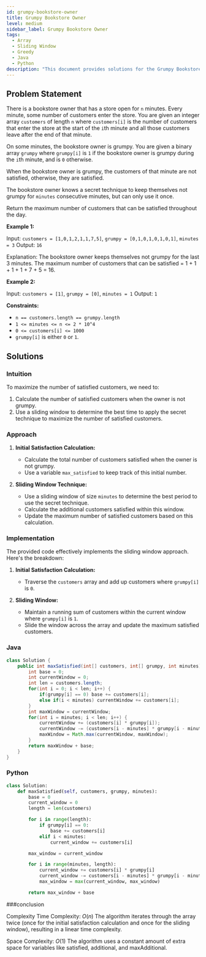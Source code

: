```yaml
---
id: grumpy-bookstore-owner
title: Grumpy Bookstore Owner
level: medium
sidebar_label: Grumpy Bookstore Owner
tags:
  - Array
  - Sliding Window
  - Greedy
  - Java
  - Python
description: "This document provides solutions for the Grumpy Bookstore Owner problem on LeetCode."
---
```


## Problem Statement

There is a bookstore owner that has a store open for `n` minutes. Every minute, some number of customers enter the store. You are given an integer array `customers` of length `n` where `customers[i]` is the number of customers that enter the store at the start of the `i`th minute and all those customers leave after the end of that minute.

On some minutes, the bookstore owner is grumpy. You are given a binary array `grumpy` where `grumpy[i]` is `1` if the bookstore owner is grumpy during the `i`th minute, and is `0` otherwise.

When the bookstore owner is grumpy, the customers of that minute are not satisfied, otherwise, they are satisfied.

The bookstore owner knows a secret technique to keep themselves not grumpy for `minutes` consecutive minutes, but can only use it once.

Return the maximum number of customers that can be satisfied throughout the day.

**Example 1:**

Input: `customers = [1,0,1,2,1,1,7,5]`, `grumpy = [0,1,0,1,0,1,0,1]`, `minutes = 3`
Output: `16`

Explanation: The bookstore owner keeps themselves not grumpy for the last 3 minutes. 
The maximum number of customers that can be satisfied = 1 + 1 + 1 + 1 + 7 + 5 = 16.

**Example 2:**

Input: `customers = [1]`, `grumpy = [0]`, `minutes = 1`
Output: `1`

**Constraints:**

- `n == customers.length == grumpy.length`
- `1 <= minutes <= n <= 2 * 10^4`
- `0 <= customers[i] <= 1000`
- `grumpy[i]` is either `0` or `1`.

## Solutions

### Intuition

To maximize the number of satisfied customers, we need to:
1. Calculate the number of satisfied customers when the owner is not grumpy.
2. Use a sliding window to determine the best time to apply the secret technique to maximize the number of satisfied customers.

### Approach

1. **Initial Satisfaction Calculation:**
   - Calculate the total number of customers satisfied when the owner is not grumpy.
   - Use a variable `max_satisfied` to keep track of this initial number.

2. **Sliding Window Technique:**
   - Use a sliding window of size `minutes` to determine the best period to use the secret technique.
   - Calculate the additional customers satisfied within this window.
   - Update the maximum number of satisfied customers based on this calculation.

### Implementation

The provided code effectively implements the sliding window approach. Here's the breakdown:

1. **Initial Satisfaction Calculation:**
   - Traverse the `customers` array and add up customers where `grumpy[i]` is `0`.

2. **Sliding Window:**
   - Maintain a running sum of customers within the current window where `grumpy[i]` is `1`.
   - Slide the window across the array and update the maximum satisfied customers.

### Java 

```java
class Solution {
    public int maxSatisfied(int[] customers, int[] grumpy, int minutes) {
        int base = 0;
        int currentWindow = 0;
        int len = customers.length;
        for(int i = 0; i < len; i++) {
            if(grumpy[i] == 0) base += customers[i];
            else if(i < minutes) currentWindow += customers[i];
        } 
        int maxWindow = currentWindow;
        for(int i = minutes; i < len; i++) {
            currentWindow += (customers[i] * grumpy[i]);
            currentWindow -= (customers[i - minutes] * grumpy[i - minutes]);
            maxWindow = Math.max(currentWindow, maxWindow);
        }
        return maxWindow + base;
    }
}

```

### Python

```Python
class Solution:
    def maxSatisfied(self, customers, grumpy, minutes):
        base = 0
        current_window = 0
        length = len(customers)

        for i in range(length):
            if grumpy[i] == 0:
                base += customers[i]
            elif i < minutes:
                current_window += customers[i]

        max_window = current_window

        for i in range(minutes, length):
            current_window += customers[i] * grumpy[i]
            current_window -= customers[i - minutes] * grumpy[i - minutes]
            max_window = max(current_window, max_window)

        return max_window + base
```

###conclusion

Complexity
Time Complexity: $O(n)$
The algorithm iterates through the array twice (once for the initial satisfaction calculation and once for the sliding window), resulting in a linear time complexity.

Space Complexity: $O(1)$
The algorithm uses a constant amount of extra space for variables like satisfied, additional, and maxAdditional.

